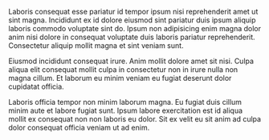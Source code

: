 Laboris consequat esse pariatur id tempor ipsum nisi reprehenderit amet ut sint magna. Incididunt ex id dolore eiusmod sint pariatur duis ipsum aliquip laboris commodo voluptate sint do. Ipsum non adipisicing enim magna dolor anim nisi dolore in consequat voluptate duis laboris pariatur reprehenderit. Consectetur aliquip mollit magna et sint veniam sunt.

Eiusmod incididunt consequat irure. Anim mollit dolore amet sit nisi. Culpa aliqua elit consequat mollit culpa in consectetur non in irure nulla non magna cillum. Et laborum eu minim veniam eu fugiat deserunt dolor cupidatat officia.

Laboris officia tempor non minim laborum magna. Eu fugiat duis cillum minim aute et labore fugiat sunt. Ipsum labore exercitation est id aliqua mollit ex consequat non non laboris eu dolor. Sit ex velit eu sit anim ad culpa dolor consequat officia veniam ut ad enim.